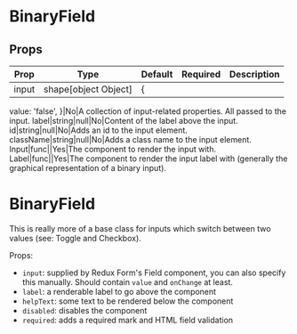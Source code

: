 BinaryField
===========


Props
-----

Prop                  | Type     | Default                   | Required | Description
--------------------- | -------- | ------------------------- | -------- | -----------
input|shape[object Object]|{
  value: 'false',
}|No|A collection of input-related properties. All passed to the input.
label|string|null|No|Content of the label above the input.
id|string|null|No|Adds an id to the input element.
className|string|null|No|Adds a class name to the input element.
Input|func||Yes|The component to render the input with.
Label|func||Yes|The component to render the input label with (generally the graphical representation of a binary input).

# BinaryField

This is really more of a base class for inputs which switch between two values (see: Toggle and Checkbox).

Props:

* `input`: supplied by Redux Form's Field component, you can also specify this manually. Should contain `value` and `onChange` at least.
* `label`: a renderable label to go above the component
* `helpText`: some text to be rendered below the component
* `disabled`: disables the component
* `required`: adds a required mark and HTML field validation
